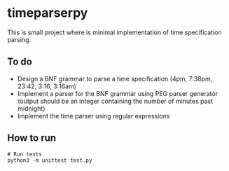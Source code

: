 # timeparserpy
This is small project where is minimal implementation of time specification parsing.

## To do
* Design a BNF grammar to parse a time specification (4pm, 7:38pm, 23:42, 3:16, 3:16am)
* Implement a parser for the BNF grammar using PEG parser generator (output should be an integer containing the number of minutes past midnight)
* Implement the time parser using regular expressions

## How to run
```
# Run tests
python3 -m unittest test.py

```
